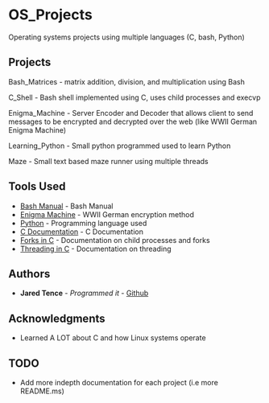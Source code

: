 # OS_Projects

Operating systems projects using multiple languages (C, bash, Python)

## Projects

Bash_Matrices - matrix addition, division, and multiplication using Bash

C_Shell - Bash shell implemented using C, uses child processes and execvp

Enigma_Machine - Server Encoder and Decoder that allows client to send messages to be encrypted and decrypted over the web (like WWII German Enigma Machine)

Learning_Python - Small python programmed used to learn Python

Maze - Small text based maze runner using multiple threads

## Tools Used

* [Bash Manual](https://www.gnu.org/software/bash/manual/) - Bash Manual
* [Enigma Machine](https://en.wikipedia.org/wiki/Enigma_machine) - WWII German encryption method
* [Python](https://www.python.org/) - Programming language used
* [C Documentation](https://devdocs.io/c-atomic-operations/) - C Documentation
* [Forks in C](https://www.geeksforgeeks.org/fork-system-call/) - Documentation on child processes and forks
* [Threading in C](https://www.geeksforgeeks.org/multithreading-c-2/) - Documentation on threading

## Authors

* **Jared Tence** - *Programmed it* - [Github](https://github.com/jmanosu)

## Acknowledgments

* Learned A LOT about C and how Linux systems operate

## TODO

* Add more indepth documentation for each project (i.e more README.ms)
